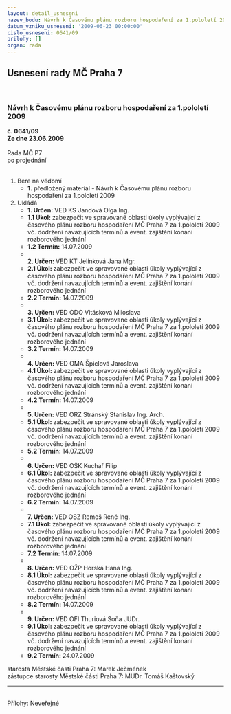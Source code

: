 ```yaml
---
layout: detail_usneseni
nazev_bodu: Návrh k Časovému plánu rozboru hospodaření za 1.pololetí 2009
datum_vzniku_usneseni: '2009-06-23 00:00:00'
cislo_usneseni: 0641/09
prilohy: []
organ: rada
---
```

<div id="ucUsn_pList" class="usn">
	<span><h2>Usnesení rady MČ Praha 7 </h2>
<br></span><div class="standBody">
<span><h3>Návrh k Časovému plánu rozboru hospodaření za 1.pololetí 2009</h3></span><div class="center">
		<strong>č. 0641/09</strong><br>
	</div>
<div class="center">
		<strong>Ze dne 23.06.2009</strong><br><br>
	</div>Rada MČ P7<br> po projednání<br><br><ol>
<li>Bere na vědomí<ul><li>
<strong>1.</strong> předložený materiál - Návrh k Časovému plánu rozboru hospodaření za 1.pololetí 2009</li></ul>
</li>
<li>Ukládá<ul>
<li>
<strong>1. Určen: </strong>VED KS Jandová Olga Ing.</li>
<li>
<strong>1.1 Úkol: </strong>zabezpečit ve spravované oblasti úkoly vyplývající z časového plánu rozboru hospodaření MČ Praha 7 za 1.pololetí 2009 vč. dodržení navazujících termínů a event. zajištění konání rozborového jednání</li>
<li>
<strong>1.2 Termín: </strong>14.07.2009</li>
<li>
<strong><br>2. Určen: </strong>VED KT Jelínková Jana Mgr.</li>
<li>
<strong>2.1 Úkol: </strong>zabezpečit ve spravované oblasti úkoly vyplývající z časového plánu rozboru hospodaření MČ Praha 7 za 1.pololetí 2009 vč. dodržení navazujících termínů a event. zajištění konání rozborového jednání</li>
<li>
<strong>2.2 Termín: </strong>14.07.2009</li>
<li>
<strong><br>3. Určen: </strong>VED ODO Vitásková Miloslava</li>
<li>
<strong>3.1 Úkol: </strong>zabezpečit ve spravované oblasti úkoly vyplývající z časového plánu rozboru hospodaření MČ Praha 7 za 1.pololetí 2009 vč. dodržení navazujících termínů a event. zajištění konání rozborového jednání</li>
<li>
<strong>3.2 Termín: </strong>14.07.2009</li>
<li>
<strong><br>4. Určen: </strong>VED OMA Špiclová Jaroslava</li>
<li>
<strong>4.1 Úkol: </strong>zabezpečit ve spravované oblasti úkoly vyplývající z časového plánu rozboru hospodaření MČ Praha 7 za 1.pololetí 2009 vč. dodržení navazujících termínů a event. zajištění konání rozborového jednání</li>
<li>
<strong>4.2 Termín: </strong>14.07.2009</li>
<li>
<strong><br>5. Určen: </strong>VED ORZ  Stránský  Stanislav Ing. Arch.</li>
<li>
<strong>5.1 Úkol: </strong>zabezpečit ve spravované oblasti úkoly vyplývající z časového plánu rozboru hospodaření MČ Praha 7 za 1.pololetí 2009 vč. dodržení navazujících termínů a event. zajištění konání rozborového jednání</li>
<li>
<strong>5.2 Termín: </strong>14.07.2009</li>
<li>
<strong><br>6. Určen: </strong>VED OŠK Kuchař Filip</li>
<li>
<strong>6.1 Úkol: </strong>zabezpečit ve spravované oblasti úkoly vyplývající z časového plánu rozboru hospodaření MČ Praha 7 za 1.pololetí 2009 vč. dodržení navazujících termínů a event. zajištění konání rozborového jednání</li>
<li>
<strong>6.2 Termín: </strong>14.07.2009</li>
<li>
<strong><br>7. Určen: </strong>VED OSZ Remeš René Ing.</li>
<li>
<strong>7.1 Úkol: </strong>zabezpečit ve spravované oblasti úkoly vyplývající z časového plánu rozboru hospodaření MČ Praha 7 za 1.pololetí 2009 vč. dodržení navazujících termínů a event. zajištění konání rozborového jednání</li>
<li>
<strong>7.2 Termín: </strong>14.07.2009</li>
<li>
<strong><br>8. Určen: </strong>VED OŽP Horská Hana Ing.</li>
<li>
<strong>8.1 Úkol: </strong>zabezpečit ve spravované oblasti úkoly vyplývající z časového plánu rozboru hospodaření MČ Praha 7 za 1.pololetí 2009 vč. dodržení navazujících termínů a event. zajištění konání rozborového jednání</li>
<li>
<strong>8.2 Termín: </strong>14.07.2009</li>
<li>
<strong><br>9. Určen: </strong>VED OFI Thuriová Soňa JUDr.</li>
<li>
<strong>9.1 Úkol: </strong>zabezpečit ve spravované oblasti úkoly vyplývající z časového plánu rozboru hospodaření MČ Praha 7 za 1.pololetí 2009 vč. dodržení navazujících termínů a event. zajištění konání rozborového jednání</li>
<li>
<strong>9.2 Termín: </strong>24.07.2009</li>
</ul>
</li>
</ol>starosta Městské části Praha 7: Marek Ječmének<br>zástupce starosty Městské části Praha 7: MUDr. Tomáš Kaštovský <hr>
<br>Přílohy: Neveřejné</div>
</div>
